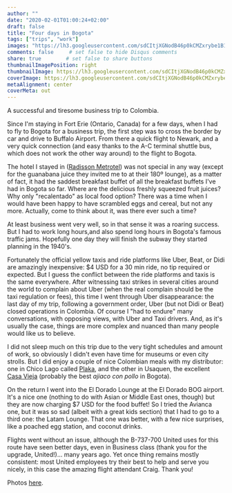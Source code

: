 ```yaml
---
author: ""
date: "2020-02-01T01:00:24+02:00"
draft: false
title: "Four days in Bogota"
tags: ["trips", "work"]
images: "https://lh3.googleusercontent.com/sdCItjXGNodB46p0kCMZxrybe1B19ogR73g-5oiU-VYEbDc7zOd96ED7hrWv3epb2AyJper7-irq_hL_L4vhuHrKwthWAD_5zeV7mexEfy_jr1fOsfWcZL84KotpDsKQtooBuCaVWoM=w1920-h1080"
comments: false     # set false to hide Disqus comments
share: true        # set false to share buttons
thumbnailImagePosition: right
thumbnailImage: https://lh3.googleusercontent.com/sdCItjXGNodB46p0kCMZxrybe1B19ogR73g-5oiU-VYEbDc7zOd96ED7hrWv3epb2AyJper7-irq_hL_L4vhuHrKwthWAD_5zeV7mexEfy_jr1fOsfWcZL84KotpDsKQtooBuCaVWoM=w1920-h1080
coverImage: https://lh3.googleusercontent.com/sdCItjXGNodB46p0kCMZxrybe1B19ogR73g-5oiU-VYEbDc7zOd96ED7hrWv3epb2AyJper7-irq_hL_L4vhuHrKwthWAD_5zeV7mexEfy_jr1fOsfWcZL84KotpDsKQtooBuCaVWoM=w1920-h1080
metaAlignment: center
coverMeta: out
---
```


A successful and tiresome business trip to Colombia.

<!--more-->

Since I'm staying in Fort Erie (Ontario, Canada) for a few days, when I had to fly to Bogota for a business trip, the first step was to cross the border by car and drive to Buffalo Airport. From there a quick flight to Newark, and a very quick connection (and easy thanks to the A-C terminal shuttle bus, which does not work the other way around) to the flight to Bogota.

The hotel I stayed in ([Radisson Metrotel](https://www.radissonhotels.com/en-us/hotels/radisson-bogota-metrotel)) was not special in any way (except for the guanabana juice they invited me to at their 180º lounge), as a matter of fact, it had the saddest breakfast buffet of all the breakfast buffets I've had in Bogota so far. Where are the delicious freshly squeezed fruit juices? Why only "recalentado" as local food option? There was a time when I would have been happy to have scrambled eggs and cereal, but not any more. Actually, come to think about it, was there ever such a time?

At least business went very well, so in that sense it was a roaring success. But I had to work long hours,and also spend long hours in Bogota's famous traffic jams. Hopefully one day they will finish the subway they started planning in the 1940's.

Fortunately the official yellow taxis and ride platforms like Uber, Beat, or Didi are amazingly inexpensive: $4 USD for a 30 min ride, no tip required or expected. But I guess the conflict between the ride platforms and taxis is the same everywhere. After witnessing taxi strikes in several cities around the world to complain about Uber (when the real complain should be the taxi regulation or fees), this time I went through Uber disappearance: the last day of my trip, following a government order, Uber (but not Didi or Beat) closed operations in Colombia. Of course I "had to endure" many conversations, with opposing views, with Uber and Taxi drivers. And, as it's usually the case, things are more complex and nuanced than many people would like us to believe.

I did not sleep much on this trip due to the very tight schedules and amount of work, so obviously I didn't even have time for museums or even city strolls. But I did enjoy a couple of nice Colombian meals with my distributor: one in Chico Lago called [Plaka](http://www.restauranteplaka.com/), and the other in Usaquen, the excellent [Casa Vieja](http://www.casavieja.com.co/) (probably the best *ajiaco con pollo* in Bogota).

On the return I went into the El Dorado Lounge at the El Dorado BOG airport. It's a nice one (nothing to do with Asian or Middle East ones, though) but they are now charging $7 USD for the food buffet! So I tried the Avianca one, but it was so sad (albeit with a great kids section) that I had to go to a third one: the Latam Lounge. That one was better, with a few nice surprises, like a poached egg station, and coconut drinks.

Flights went without an issue, although the B-737-700 United uses for this route have seen better days, even in Business class (thank you for the upgrade, United!)... many years ago. Yet once thing remains mostly consistent: most United employees try their best to help and serve you nicely, in this case the amazing flight attendant Craig. Thank you!

Photos [here](https://photos.app.goo.gl/EnSugXKYnFdNmk5n9).

<script src="https://cdn.jsdelivr.net/npm/publicalbum@latest/embed-ui.min.js" async></script>
<div class="pa-gallery-player-widget" style="width:100%; height:480px; display:none;"
  data-link="https://photos.app.goo.gl/EnSugXKYnFdNmk5n9"
  data-title="51 new photos by Jorge Cortell">
  <object data="https://lh3.googleusercontent.com/oAhtyjmN_5PHFyW5gWTZrX87bZJ-gy7zIkEy49rbilSLhaMTzeMNiY1OavtgBZFh_mg73ScbQegzf2y4tH2hd8hZxswjs0OdMqNj0QE0pCCS7siSNJnVb0FCMMznu4D5048W7PiOm98=w1920-h1080"></object>
  <object data="https://lh3.googleusercontent.com/yvlSM3ugVZRbBFD_ZFI4yeNkzNPrnsXDhDnhuN5wVX7t0MscbgP6OmLmEbftGh4EAhEzwhkSTxvG-vDPvzCOm55ZmwEFak_qfgHj_wfqvYfB4HVQ7T8HeREhx1VIDYKQxUSVSDPyANQ=w1920-h1080"></object>
  <object data="https://lh3.googleusercontent.com/Baa3hZjuXGQ2oScFEmWbGTt-egmP4MzVI6qphX60dzQdpylOzHLBiFyU2PWOlBkbennYPjYbvfz17kOPhSMMR4EjBiSV8ykCYDTIJJTwl9Dx_Li1trOMCbK6lu2R83JeLKgCOszeK8A=w1920-h1080"></object>
  <object data="https://lh3.googleusercontent.com/c1N2zq5vWDrzheVQrlrv54dqk4haG6icEqteNXMqu112qZEKF4d1xPhviYJpuM_SQU4sudfq5QFfdrLRCwj7-tZD_d5QqkSDxJZY_yHKtFXrvOI41xb0NuO-GxMjr7tJ6IPNabgG8kU=w1920-h1080"></object>
  <object data="https://lh3.googleusercontent.com/m8AcKcPvEMgtFA06JmDgzhSWaiaTyWiMzVfC9MJg1Rbw_5Art3XmPn3CRvOvlLUfDP0cB16CeG3VQWjcoHB5_HDUNsSwImKUSnTDskHjS1-_wJg1JF0iXnP2ZQx-SHKb1_2NVTH5SaE=w1920-h1080"></object>
  <object data="https://lh3.googleusercontent.com/xS2ujFHRFhn-CGD1EwUA94VmTgzEL3wcR_mDKb2R6CMjQzgkJ4kejuhmkbiPwcgB3ERdUEDegbEQLoiXP0oIpRJYzqVlugL114M7486ge1wvsfWiaFD3hfFk4svNWR6Ylv8SeywbchM=w1920-h1080"></object>
  <object data="https://lh3.googleusercontent.com/ybtUpfMf95DcLruITJo_jbI8L9UzL1tzfZeR3v9OxsbEu6VorlkottAGUHjSc2suXk-VKOAYUZm9Cfqivo4vwIxyw3-AkW4YNPnd8dujq6gHE6Yq_tbnfce2cRhHAso7H5iueYvExc0=w1920-h1080"></object>
  <object data="https://lh3.googleusercontent.com/ZorYDcsLjDjTXAJEHGiAfonHYrwoqMYfdmjzd2pdcHQFQMBuG4o_O-0TP1CmcmRwgabSkWOQ5jvsIALnjunVrscoHjA34TVClyxa5C2M8qaFtFY9slD7ye1g0uakyHkFUTI6TXywvsM=w1920-h1080"></object>
  <object data="https://lh3.googleusercontent.com/1hmYJPKlEiJWBVnLBJL9AC_k8rqoYLeHr4EbH1EDM5lO8Ximo_bv88RTnCjpCzd45hYEi6gjYBs4K8DvQ6fpjhrfEDNRHhF2b5EktTfmegr00oDbpCoXixNi0OiGe8RYAtz2XrrkQxg=w1920-h1080"></object>
  <object data="https://lh3.googleusercontent.com/xuSeJq3QYW1lrc1BlpMCQhBoexUnSdzp6uS5EX1zCJYZlvpj3efKYRXFyDdkkt_e0k4AVULCBhJrCEGHQp_es0gColYfLIn0MKexZVR4C7DJk6SPrXICYo6hDfWrP7n6dHWRMHRM594=w1920-h1080"></object>
  <object data="https://lh3.googleusercontent.com/SXyY9Tlu1WVhtyPh3Z1Vv9jeAWbEUUg_DYFzM7dZJcWhVeBcfvvOU4M8OMUTlCPENCkUxZEyT5__wlzuPpJLIp3nTwbrHcvqbx80QPqjGMbN49MKBFuMua8dwhMoETqpXPpbhjQNk3g=w1920-h1080"></object>
  <object data="https://lh3.googleusercontent.com/qyuPHrRXRW-vS6u0LoDVwKsciOVz2wT_WAfcHv5P0X0RYbnJNTF_Z8T_vMs6wfBmBLBYpROuRRUZvWQ3FmCKoPCflHkQNUochdARKX53FRNsk2mP2KdHlIPyx0Ph-dlIikEdz7PIoMQ=w1920-h1080"></object>
  <object data="https://lh3.googleusercontent.com/TpHIfllybYBd18mLfqPtCGCDOygKAg03ztGBzOBnmiv51VnKhd5vZ0256WPZ_x3r6bBaQM9p6FQByijXXwAIPCpbzXA4dgcvXBs7z7dZ2FHfOOuMPu9f3F_Hk5-GGgK7UQc1F2oxlAw=w1920-h1080"></object>
  <object data="https://lh3.googleusercontent.com/mqDS8Jn0xCqtMU-5nL4RXjmanL7g2KncW0Oif2oJVeuYoK2Dpx0Y8OgJ9AOOx_BW6NqnvWirUwD9pFaBq8GQaS6ovVwygnTO-UtE0BmpjLf9pJdSQfzPNyj0yLHDfr6e1zupNxDcrEA=w1920-h1080"></object>
  <object data="https://lh3.googleusercontent.com/jnC5NJoRHADf1AyR8C_aTA4YKpvSKBzSHTK3T9tG6Yr65L7lJellM9SFyLfhUIeRpu0pBEeSBLtonx9dHwfXxmR3Rx_y-xpe-ArfFMWElmzQGMFeK21sJ8gM_pEZHLJ5FVpAQv1phTY=w1920-h1080"></object>
  <object data="https://lh3.googleusercontent.com/QF6rIyHHyKYyOoqQpGKeJRj6_xDW5gLfB1y1O1mnx3Iqxrj6x-TYvrb0v3_HPqDFdGNUJzU0fxeylsLq6HX7g7-WUKov2C3gjQBkI4xHz5LR3lLHY1VhCkWXyot5ky9PFiIz4fohpDY=w1920-h1080"></object>
  <object data="https://lh3.googleusercontent.com/MeFWKTEXwCABI4N4JbTbv0jrkMWxpces3MOgXXEzX-7chHis4O6b3JlDhDExzU7c0JwJpkWKfEgetv1zlaRUKb2U1HC11gRUfTP5uN0bP-pPxYj0hFWPX3bNebZVIoOlBR3rrGS709A=w1920-h1080"></object>
  <object data="https://lh3.googleusercontent.com/mN7eVyQ5KmznYa7v9bUifCpIEKWCAWwXCgKarR5HblclugCMMFWSaTr7Aind9KHhORfVqh19zZN26TV3HHybeR4CmIqBLXaaDtMbhuFBeqoq5_3aQf1mRdjd5T7NiJJ0uANEWF3tjYQ=w1920-h1080"></object>
  <object data="https://lh3.googleusercontent.com/webWMH8W9ZK1tc9opsNVNXzpr-atUyBvfyVERxti4hZHJAmIbNgZF1QJlsalyK-tiaYcrKBZDT4n0j0g3wrs7488oaTA3oHSPdE1bozhNXMvd6evfW7wX2rBxURFojRl2v3i-sKOqx8=w1920-h1080"></object>
  <object data="https://lh3.googleusercontent.com/6OVotRGsNIsYDwGvJSSdC14-Ja2TKBNnQmPlPA_f5qgKBqEevsSl5sQ723Oox-7D2UL2Ipcd6p29DF6xlXk4lAgxtjNxlmqE5rZAzR_OroqPlH5xTB09elm4uyCw8N4gZ3fEvsM5Ut8=w1920-h1080"></object>
  <object data="https://lh3.googleusercontent.com/8E6OQXjF-aVKC_9TpTgcB6YFYMn___6Sh1h8lR1J_-IelgYemLyIsIqVetnyH62klH7-9gT_tIbCUq0x4WiB0dB68JgNxu28iSb95c1rCTdAkAX9gWcpxgIVPHCY2oapRSRKemosCuc=w1920-h1080"></object>
  <object data="https://lh3.googleusercontent.com/G2BCXnIjZ7zUsSKmpWKk4Z3SVDf8s4JExcqBqWmrUD3ndjnhEzH-n_oliPBT3uaBuZ_uFC4G1_mHFiN6-u8s4sFzh2wvFdWjH98-fu11XEmEgMxDJb2X0wHnqRtIGfXlpq4TG1WY-t4=w1920-h1080"></object>
  <object data="https://lh3.googleusercontent.com/08HMeaS6T3rUAXnnD-_CkPFTMGjvvVHax-SpegZg1gJevCEYBxTIcGEaORGgObGvkq0OxoqTOo8HQzOV4MA3RXAC01HsoRE7_1r_R58DzA7QzPquaSdIlL7hMydWG-MemTZUtxjxObk=w1920-h1080"></object>
  <object data="https://lh3.googleusercontent.com/ab9LcPEU8WZ3wG4z2Ng5gJIfJH7PKuyzBpDNmEsQNbdyrg14ePTEdZjYRiOR5gr8ssjN-VkZwNtlC5nDIBTKyxEoVlivLHnD37D58bwa2secZv3UfiSI_8DSrWtkO0FRPr9gfjIEZBc=w1920-h1080"></object>
  <object data="https://lh3.googleusercontent.com/QoQjGJ_N_hI2J9XNZayPhKkVkUozr9aT4dcz59VVSGE9vx4THLfDUw55DzDTy2f-5A-NvWOLdYh8jOq3iAq5R8aUkp0lPwiuFw1mJqYbew4L0mHbj_EU0a9FZPQ3qC_LAizf2c7AL-4=w1920-h1080"></object>
  <object data="https://lh3.googleusercontent.com/lOZNi5qSOQXkAiAJHqMdw4dw9HkOJCBxLe4FOzDhuJvpq6RvDdImq6HPMsd5y0yolyOhBueNecVdxkmSUavm1ATS47pQSJVgWlsHzfM6uLXcZ5uR-0vbcZUv2XfoHdwglbfpgf4i1G8=w1920-h1080"></object>
  <object data="https://lh3.googleusercontent.com/vsTTqaYcu50brTsX1G6Ij_oDjgVoQjRFAMU_lSWSU-iLdrGMdAbqLTsQpFxKIlSTmpXYKmS3FIfuWnPYZOL3VX6M18XPk7Xq05ZTOF0SpCVHyReHiWUcnBzU0LEPb7TKwMiU12LkaoA=w1920-h1080"></object>
  <object data="https://lh3.googleusercontent.com/viBAJ9LCT9dTl-Ya2_UHI0QXOBAHvAZIHlP51FRjVxXfPCI8asOvjzDOjVG-10pU6P3s3FI56tYUSRMhBBhBt0oNDsLtOLdAS_27nFGxoPNWNKCBgKCFS27f4PyePfPFl0A6nHmgSws=w1920-h1080"></object>
  <object data="https://lh3.googleusercontent.com/ClRWOTGikyzEv1FN9zC6s3AIJiUdY7cWiYjAkvwyFqCNlIIbVyBTZe--kIk5ZoigRaa-0CcuJBorFwJbgWAmN-35mgyXjLicT1Yfv4KhgcfDsrC7uv95H1h1wEY9tAW3iuJy52JA368=w1920-h1080"></object>
  <object data="https://lh3.googleusercontent.com/denB6ViiCvlEsLqZMs6_93FBG8R4Od3YKVeex7A3D-oSJSUI_am3bVBtF95PL-stp3QH4cZGDJsC__ViadfWUkz4oHNb8NuGeHB0Iw9_EO3Lm6KwWObtfEz1Cf_tr8pXcRacaAiGfvM=w1920-h1080"></object>
  <object data="https://lh3.googleusercontent.com/4a-3-rHUm6WbKAAGp8xaIy49aLBuS8eyfU6cQKQUzH1NsyBsmmEJfATS7EyLBbHpuywcwyr2zCTnSjI3k12EQRZbKh0B9yapPJ2YXE9zhuTStwZl1Gtt7fHAA2O6Lui1ZYtGAR3t4Jw=w1920-h1080"></object>
  <object data="https://lh3.googleusercontent.com/RpASuULyxGbluUmR_QzDjFzCq9qT_ZGMU4UxX7ex4O4ZNtDpBZmmREOsiNz62_q1gzbfGlLB8pxcCYTMAEFEbqqvexyN7OrhYyXt8dzNqW2V39ee8BcOOPSyOA1MIxPGpwrh7_qiPHg=w1920-h1080"></object>
  <object data="https://lh3.googleusercontent.com/TJ_QzCQyRD9mb5Bcu7avHrmvm5SAsyQDppqg0Vft7yzArvkWZ4fAeymPIm6FyJtawdi3WVCxDu4fskNb9eIKCN3KDHyQ8S75IrdjCNlus3s7XuqdJnRk-0ouPsHKhFD5ZZPC0WwkjJU=w1920-h1080"></object>
  <object data="https://lh3.googleusercontent.com/dZrQa2f4XNRI6iE2GUE75fm_B9IYVpKfp-fCzxlvJqJ_JQQiStKeEsWK0_toAkCuzmL45xFAQ39Z-E3rze7vQjEIjv3O0A-s3Y1oSbvHMbhkWbOi6vCAf-3cDf1I80IU0cZ4dmPqsOs=w1920-h1080"></object>
  <object data="https://lh3.googleusercontent.com/PzoCxhuKT4VaoZX1_swzYef9CRD9uabb9AlKXQdDKUOAxWV5aMrxkl62kqTmrADhc6hgm0y8dXo0sNmjXIB8OuVingcKrt6RjAXS-xE0iR7ZPXxZ9rsApvuIzR7GBDZ2Kq9IL0hwR_Q=w1920-h1080"></object>
  <object data="https://lh3.googleusercontent.com/lqURiWWdWbu4ovRN4GSValMA573UEUrHPqBjTX5npeDHfYmWqf6_2EBrQaSzYDm5BjG8tuPXnbqgjohaSJkONphnbAucyNAVA9TL5VKishj0epX5jkZzP7H5wmKOCc2vXvoM6QmOm30=w1920-h1080"></object>
  <object data="https://lh3.googleusercontent.com/NzrGnluC_3zcG9OO9rrca__vWDhcIKMq7wETcs78GY-klNAgj3luW2WsduXVK6G2hmdYD2JHz8VicoV9rWM2eAa2GHnmZr9wGqAOHNCAanyzsiX3_Us3Z8qJ2J0wSa9oX9LQkpaSbsk=w1920-h1080"></object>
  <object data="https://lh3.googleusercontent.com/gg5r-Rt71QJMawqwyRqJn92J22U94HCudCVWsj9uihbTf7rn6pMryEa3nxCCiZ6I4JB7YVwKn--09TYOCpar4A0s0dVoWl8Hp_AxDvKvuLXKsI-eyDpDjWcOv_cmF66cf1U9_x1lsl4=w1920-h1080"></object>
  <object data="https://lh3.googleusercontent.com/rM7S2xQtugMKu8dKNqjxQMAVOg2eH8HiBwYcBq5M_SbcvWMMbWHX4kqU3uKwQ03o8LNkKPFvNZoYDy-JmNfIpc9CpqBxcwMl8-uF74Ym57xaBXGOXv_X94qoBkouKOYb9yPFjyKPk3k=w1920-h1080"></object>
  <object data="https://lh3.googleusercontent.com/lZyU6HZm_q01yM1S8_DAnhdD1jdMaRXeDHFGYJPL-cqHwQgC1E9vxuO5DShG1LQXb3qQEKPFHkUBzvDcMtoA9g2I5_ydICXkzaCBEidCbn0q7nRTL6FXmd-WCO0A9DJ3_TlStOt4jTU=w1920-h1080"></object>
  <object data="https://lh3.googleusercontent.com/Y_pdy_Pg3HSOEwKHoNVk0aX6mPtt62ZcQu0xe-ZppYNBvrNx1iLP_-3J3dY9je9XyMApvRodH3YHpiU6lD2_ftTcw-Wli3HaAqsHjiMz2QMNci08B2zGNwkpW-PBRQxleibbN-ehq5c=w1920-h1080"></object>
  <object data="https://lh3.googleusercontent.com/ctOfd8SZ83XCXFV2GoKlk3iUVbIwTDqy4qU4BQumhmYINAf6t9X60zDI4_qHoQV-BfPfYq3GsiSezEmdBmQU7eKXD7zqQx3BYUmFgdaeskNjRYKpzJIB6enEIorZVr2A2KErotJEua4=w1920-h1080"></object>
  <object data="https://lh3.googleusercontent.com/Nur86OmasdxrDR3WtTVXDG9jBd3O-mhVHD3JpdfrbVmOG-kzGGmcwbj1c5-SOz0ty2LJH4yr6XxKE9wd_CkyN-ijIPky8hc0ixIbv2zSPRGuviRSB8NVFSqtHUNdkrTLaJUG2Eb37A8=w1920-h1080"></object>
  <object data="https://lh3.googleusercontent.com/WVCD85GVGljkmMdb7mvfY9AzwixvES_AjImnBSXaVzIxUenbme1nvtbdndXKASM5bDnNhu9IvCULQGUdx5eO0V7nGirYsp0h6olRRcLAspZ3I8iaYTVHuFbFFPDXUY9-gXFuM6AeINY=w1920-h1080"></object>
  <object data="https://lh3.googleusercontent.com/JdHGGcx0F8N7WHfUd89WdF5LXA4wp79gJdDhOev61UZX6Gl28Ft1FdIsEQu7e_350KfvC0iY3dNXUufwSBd5F8hNs_WL2VuC6lO1HszFmPjkbiy77ZRS5XVegaofu20Arhlps23D_WE=w1920-h1080"></object>
  <object data="https://lh3.googleusercontent.com/WMbOmMBdBR_2mdZCBNC-MdEIt3vYYupyl_yS3gT5HaV9zTWJCZ60P_s-3fu9L1euKPQhf9BCd2aOzqkVAcmUx87k-G8cNod_swHlUlJaa0kkLvQ1yuuujkqf2fOMhgMyQjQPcvAOyhs=w1920-h1080"></object>
  <object data="https://lh3.googleusercontent.com/7S3QtWjSlalUSK8qezisBzBdQJHuJBuCvgk6IizUwbv-wQveibCiZiyBd5x-PqU3X-YFmBdnZIjIVrU4LSPyOpsqbNLnWOsYTZjJ8iVDMzHd2QBxt8jT3VHZee3ViABxq853YqDWvCg=w1920-h1080"></object>
  <object data="https://lh3.googleusercontent.com/dV6EKDQ2Ke8aEwEClvzwYN6PuN6Ay6tC6BWl_XKclmo5u6611CmUqXI-kBcWO4FNuSVjyqrOOpoSIC6n-iOxNijK0cuoA7HWEguX_U9AXqVwS2Oz2557F3dm-ep7YPJGEAYGCy1ibsU=w1920-h1080"></object>
  <object data="https://lh3.googleusercontent.com/sIky2NgZdB1arP7tQIBZMLgIm9WWfC442HyG9oNSpOuECNvHB1dUITcIxh9MBY1HalaDQ8Jolt_V3LUP-f2Rg1MXrp_sdxt_FoouRf8qBkgU7vraCaIjrj59IX8K1MuxbQaaK7l2ihA=w1920-h1080"></object>
  <object data="https://lh3.googleusercontent.com/s-MHh0f2MiWcuqoxm2yMA-gGrKhh--VkIynPUpfmjGpqSikhLpdtPCnO2Zx3_XR9cqjNycUhCbaNlDlRSlC4pNkoHyskCrd63i09LfMc2y7D0ER_MftQ9FXK0NRu8Tgph59AUkezn9s=w1920-h1080"></object>
  <object data="https://lh3.googleusercontent.com/V_pmP5hx22n3-q-I1fVTtUIl9-jE472fHpgLayqzABv1rDWSnoTjLLSK0GfT0GpjCFL5wZurBWtPYT7uIMA65ZTNkQA_m4WCgV4N4-AJ1hSc9vg-JEsX0PBHXZSHNBZuNtOTfVBq-Uc=w1920-h1080"></object>
</div>
